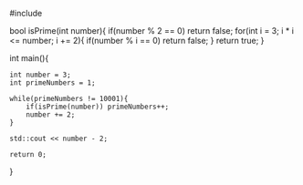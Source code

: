 #include <iostream> 

bool isPrime(int number){
    if(number % 2 == 0) return false;
    for(int i = 3; i * i <= number; i += 2){
        if(number % i == 0) return false;
    }
    return true;
}

int main(){

    int number = 3;
    int primeNumbers = 1;

    while(primeNumbers != 10001){
        if(isPrime(number)) primeNumbers++;
        number += 2;
    }

    std::cout << number - 2;

    return 0;

}
